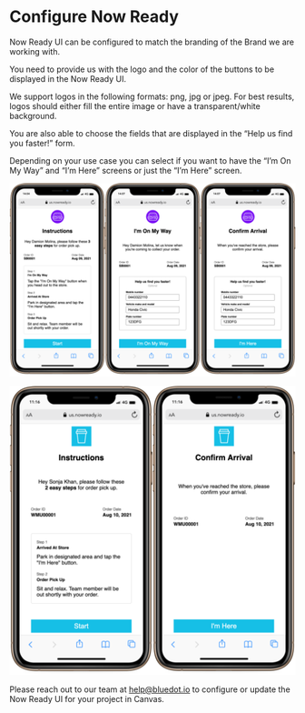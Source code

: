 Configure Now Ready
===================

Now Ready UI can be configured to match the branding of the Brand we are working with.

You need to provide us with the logo and the color of the buttons to be displayed in the Now Ready UI.

We support logos in the following formats: png, jpg or jpeg. For best results, logos should either fill the entire image or have a transparent/white background.

You are also able to choose the fields that are displayed in the “Help us find you faster!” form.

Depending on your use case you can select if you want to have the “I’m On My Way” and “I’m Here” screens or just the “I’m Here” screen.

![](../assets/NR-On-my-way-3-1024x690.png)

![](../assets/NR-Here-2-1016x1024.png)

Please reach out to our team at [help@bluedot.io](mailto:help@bluedot.io) to configure or update the Now Ready UI for your project in Canvas.